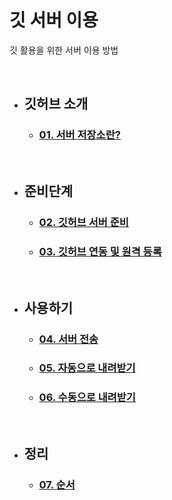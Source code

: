 # **깃 서버 이용**
깃 활용을 위한 서버 이용 방법 

<br>

- ## **깃허브 소개**
    -  ### [01. 서버 저장소란?](index/01_server-repo.md)

<br>

- ## **준비단계**
    - ### [02. 깃허브 서버 준비](index/02_gitready-repo.md)
    - ### [03. 깃허브 연동 및 원격 등록](index/03_linkremote-repo.md)

<br>

- ## **사용하기**
    - ### [04. 서버 전송](index/04_push-repo.md)
    - ### [05. 자동으로 내려받기](index/05_pull-repo.md)
    - ### [06. 수동으로 내려받기](index/06_fetch-repo.md)

<br>

- ## **정리**
    - ### [07. 순서](index/07_order-repo.md)